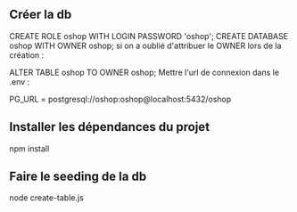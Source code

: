 ## Créer la db
CREATE ROLE oshop WITH LOGIN PASSWORD 'oshop';
CREATE DATABASE oshop WITH OWNER oshop;
si on a oublié d'attribuer le OWNER lors de la création :

ALTER TABLE oshop TO OWNER oshop;
Mettre l'url de connexion dans le .env :

PG_URL = postgresql://oshop:oshop@localhost:5432/oshop

## Installer les dépendances du projet
npm install

## Faire le seeding de la db
node create-table.js